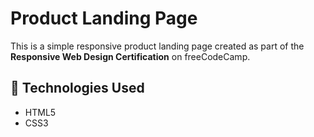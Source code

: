 # Product Landing Page

This is a simple responsive product landing page created as part of the **Responsive Web Design Certification** on freeCodeCamp.

## 🔧 Technologies Used

- HTML5
- CSS3
